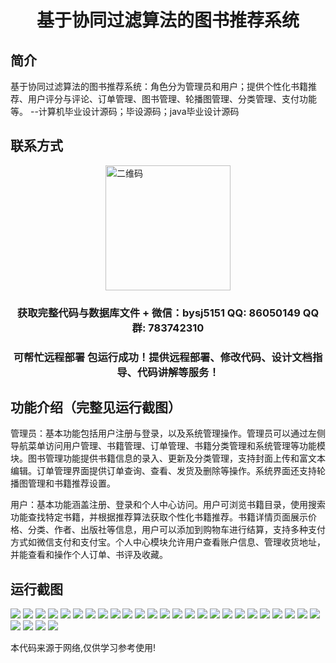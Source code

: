 <p><h1 align="center">基于协同过滤算法的图书推荐系统</h1></p>

## 简介
基于协同过滤算法的图书推荐系统：角色分为管理员和用户；提供个性化书籍推荐、用户评分与评论、订单管理、图书管理、轮播图管理、分类管理、支付功能等。    --计算机毕业设计源码；毕设源码；java毕业设计源码


## 联系方式
<img src="https://bs-1329754181.cos.ap-shanghai.myqcloud.com/wx.jpg" alt="二维码" style="display: block; margin: 0 auto;" width="200px">
<p><h3 align="center">获取完整代码与数据库文件 + 微信：bysj5151 QQ: 86050149 QQ群: 783742310</h3></p>
<p><h3 align="center">可帮忙远程部署 包运行成功！提供远程部署、修改代码、设计文档指导、代码讲解等服务！</h3></p>

## 功能介绍（完整见运行截图）
管理员：基本功能包括用户注册与登录，以及系统管理操作。管理员可以通过左侧导航菜单访问用户管理、书籍管理、订单管理、书籍分类管理和系统管理等功能模块。图书管理功能提供书籍信息的录入、更新及分类管理，支持封面上传和富文本编辑。订单管理界面提供订单查询、查看、发货及删除等操作。系统界面还支持轮播图管理和书籍推荐设置。

用户：基本功能涵盖注册、登录和个人中心访问。用户可浏览书籍目录，使用搜索功能查找特定书籍，并根据推荐算法获取个性化书籍推荐。书籍详情页面展示价格、分类、作者、出版社等信息，用户可以添加到购物车进行结算，支持多种支付方式如微信支付和支付宝。个人中心模块允许用户查看账户信息、管理收货地址，并能查看和操作个人订单、书评及收藏。


## 运行截图
![](https://bs-1329754181.cos.ap-shanghai.myqcloud.com/ssm/CollaborativeFilteringBookRecommendationSystem/img/001.jpg)
![](https://bs-1329754181.cos.ap-shanghai.myqcloud.com/ssm/CollaborativeFilteringBookRecommendationSystem/img/002.jpg)
![](https://bs-1329754181.cos.ap-shanghai.myqcloud.com/ssm/CollaborativeFilteringBookRecommendationSystem/img/003.jpg)
![](https://bs-1329754181.cos.ap-shanghai.myqcloud.com/ssm/CollaborativeFilteringBookRecommendationSystem/img/004.jpg)
![](https://bs-1329754181.cos.ap-shanghai.myqcloud.com/ssm/CollaborativeFilteringBookRecommendationSystem/img/005.jpg)
![](https://bs-1329754181.cos.ap-shanghai.myqcloud.com/ssm/CollaborativeFilteringBookRecommendationSystem/img/006.jpg)
![](https://bs-1329754181.cos.ap-shanghai.myqcloud.com/ssm/CollaborativeFilteringBookRecommendationSystem/img/007.jpg)
![](https://bs-1329754181.cos.ap-shanghai.myqcloud.com/ssm/CollaborativeFilteringBookRecommendationSystem/img/008.jpg)
![](https://bs-1329754181.cos.ap-shanghai.myqcloud.com/ssm/CollaborativeFilteringBookRecommendationSystem/img/009.jpg)
![](https://bs-1329754181.cos.ap-shanghai.myqcloud.com/ssm/CollaborativeFilteringBookRecommendationSystem/img/010.jpg)
![](https://bs-1329754181.cos.ap-shanghai.myqcloud.com/ssm/CollaborativeFilteringBookRecommendationSystem/img/011.jpg)
![](https://bs-1329754181.cos.ap-shanghai.myqcloud.com/ssm/CollaborativeFilteringBookRecommendationSystem/img/012.jpg)
![](https://bs-1329754181.cos.ap-shanghai.myqcloud.com/ssm/CollaborativeFilteringBookRecommendationSystem/img/013.jpg)
![](https://bs-1329754181.cos.ap-shanghai.myqcloud.com/ssm/CollaborativeFilteringBookRecommendationSystem/img/014.jpg)
![](https://bs-1329754181.cos.ap-shanghai.myqcloud.com/ssm/CollaborativeFilteringBookRecommendationSystem/img/015.jpg)
![](https://bs-1329754181.cos.ap-shanghai.myqcloud.com/ssm/CollaborativeFilteringBookRecommendationSystem/img/016.jpg)
![](https://bs-1329754181.cos.ap-shanghai.myqcloud.com/ssm/CollaborativeFilteringBookRecommendationSystem/img/017.jpg)
![](https://bs-1329754181.cos.ap-shanghai.myqcloud.com/ssm/CollaborativeFilteringBookRecommendationSystem/img/018.jpg)
![](https://bs-1329754181.cos.ap-shanghai.myqcloud.com/ssm/CollaborativeFilteringBookRecommendationSystem/img/019.jpg)
![](https://bs-1329754181.cos.ap-shanghai.myqcloud.com/ssm/CollaborativeFilteringBookRecommendationSystem/img/020.jpg)
![](https://bs-1329754181.cos.ap-shanghai.myqcloud.com/ssm/CollaborativeFilteringBookRecommendationSystem/img/021.jpg)
![](https://bs-1329754181.cos.ap-shanghai.myqcloud.com/ssm/CollaborativeFilteringBookRecommendationSystem/img/022.jpg)
![](https://bs-1329754181.cos.ap-shanghai.myqcloud.com/ssm/CollaborativeFilteringBookRecommendationSystem/img/023.jpg)
![](https://bs-1329754181.cos.ap-shanghai.myqcloud.com/ssm/CollaborativeFilteringBookRecommendationSystem/img/024.jpg)
![](https://bs-1329754181.cos.ap-shanghai.myqcloud.com/ssm/CollaborativeFilteringBookRecommendationSystem/img/025.jpg)
![](https://bs-1329754181.cos.ap-shanghai.myqcloud.com/ssm/CollaborativeFilteringBookRecommendationSystem/img/026.jpg)
![](https://bs-1329754181.cos.ap-shanghai.myqcloud.com/ssm/CollaborativeFilteringBookRecommendationSystem/img/027.jpg)
![](https://bs-1329754181.cos.ap-shanghai.myqcloud.com/ssm/CollaborativeFilteringBookRecommendationSystem/img/028.jpg)
![](https://bs-1329754181.cos.ap-shanghai.myqcloud.com/ssm/CollaborativeFilteringBookRecommendationSystem/img/029.jpg)

<p>本代码来源于网络,仅供学习参考使用!</p>
